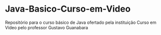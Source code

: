 # Java-Basico-Curso-em-Video
 Repositório para o curso básico de Java ofertado pela instituição Curso em Vídeo pelo professor Gustavo Guanabara
